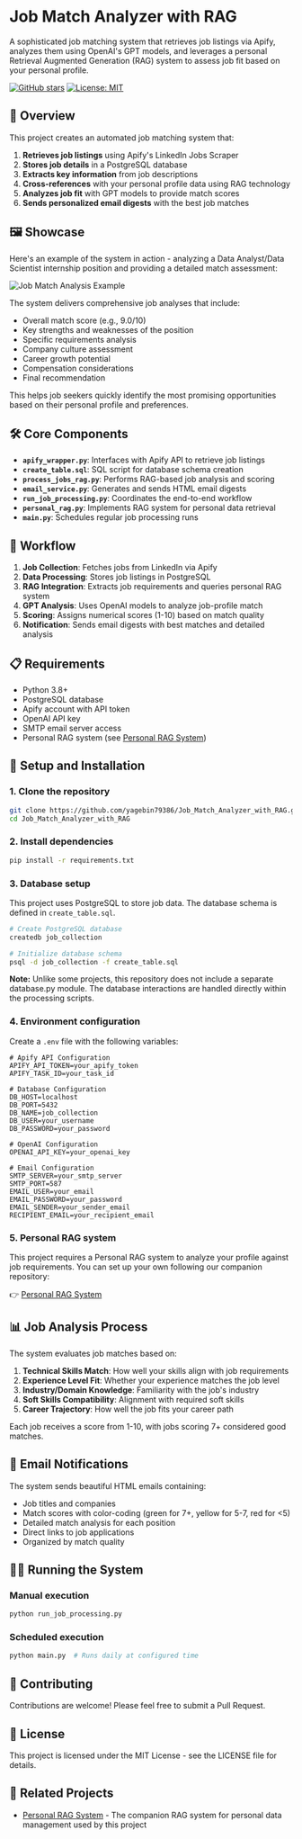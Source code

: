 # Job Match Analyzer with RAG

A sophisticated job matching system that retrieves job listings via Apify, analyzes them using OpenAI's GPT models, and leverages a personal Retrieval Augmented Generation (RAG) system to assess job fit based on your personal profile.

[![GitHub stars](https://img.shields.io/github/stars/yagebin79386/Job_Match_Analyzer_with_RAG?style=social)](https://github.com/yagebin79386/Job_Match_Analyzer_with_RAG/stargazers)
[![License: MIT](https://img.shields.io/badge/License-MIT-blue.svg)](https://opensource.org/licenses/MIT)

## 🌟 Overview

This project creates an automated job matching system that:

1. **Retrieves job listings** using Apify's LinkedIn Jobs Scraper
2. **Stores job details** in a PostgreSQL database
3. **Extracts key information** from job descriptions
4. **Cross-references** with your personal profile data using RAG technology
5. **Analyzes job fit** with GPT models to provide match scores
6. **Sends personalized email digests** with the best job matches

## 🖼️ Showcase

Here's an example of the system in action - analyzing a Data Analyst/Data Scientist internship position and providing a detailed match assessment:

<!-- 
To add your own screenshot:
1. Add your job analysis screenshot to a folder named 'images' in this repository
2. Replace the placeholder URL below with: ./images/job_analysis_example.png
-->

![Job Match Analysis Example](https://i.imgur.com/YOURIMAGEIDHere.png)

The system delivers comprehensive job analyses that include:
- Overall match score (e.g., 9.0/10)
- Key strengths and weaknesses of the position
- Specific requirements analysis
- Company culture assessment
- Career growth potential
- Compensation considerations
- Final recommendation

This helps job seekers quickly identify the most promising opportunities based on their personal profile and preferences.

## 🛠️ Core Components

- **`apify_wrapper.py`**: Interfaces with Apify API to retrieve job listings
- **`create_table.sql`**: SQL script for database schema creation
- **`process_jobs_rag.py`**: Performs RAG-based job analysis and scoring
- **`email_service.py`**: Generates and sends HTML email digests
- **`run_job_processing.py`**: Coordinates the end-to-end workflow
- **`personal_rag.py`**: Implements RAG system for personal data retrieval
- **`main.py`**: Schedules regular job processing runs

## 🔄 Workflow

1. **Job Collection**: Fetches jobs from LinkedIn via Apify
2. **Data Processing**: Stores job listings in PostgreSQL
3. **RAG Integration**: Extracts job requirements and queries personal RAG system
4. **GPT Analysis**: Uses OpenAI models to analyze job-profile match
5. **Scoring**: Assigns numerical scores (1-10) based on match quality
6. **Notification**: Sends email digests with best matches and detailed analysis

## 📋 Requirements

- Python 3.8+
- PostgreSQL database
- Apify account with API token
- OpenAI API key
- SMTP email server access
- Personal RAG system (see [Personal RAG System](https://github.com/yagebin79386/Peronsal-RAG-System))

## 🚀 Setup and Installation

### 1. Clone the repository

```bash
git clone https://github.com/yagebin79386/Job_Match_Analyzer_with_RAG.git
cd Job_Match_Analyzer_with_RAG
```

### 2. Install dependencies

```bash
pip install -r requirements.txt
```

### 3. Database setup

This project uses PostgreSQL to store job data. The database schema is defined in `create_table.sql`.

```bash
# Create PostgreSQL database
createdb job_collection

# Initialize database schema
psql -d job_collection -f create_table.sql
```

**Note:** Unlike some projects, this repository does not include a separate database.py module. The database interactions are handled directly within the processing scripts.

### 4. Environment configuration

Create a `.env` file with the following variables:

```
# Apify API Configuration
APIFY_API_TOKEN=your_apify_token
APIFY_TASK_ID=your_task_id

# Database Configuration
DB_HOST=localhost
DB_PORT=5432
DB_NAME=job_collection
DB_USER=your_username
DB_PASSWORD=your_password

# OpenAI Configuration
OPENAI_API_KEY=your_openai_key

# Email Configuration
SMTP_SERVER=your_smtp_server
SMTP_PORT=587
EMAIL_USER=your_email
EMAIL_PASSWORD=your_password
EMAIL_SENDER=your_sender_email
RECIPIENT_EMAIL=your_recipient_email
```

### 5. Personal RAG system

This project requires a Personal RAG system to analyze your profile against job requirements. You can set up your own following our companion repository:

👉 [Personal RAG System](https://github.com/yagebin79386/Peronsal-RAG-System)

## 📊 Job Analysis Process

The system evaluates job matches based on:

1. **Technical Skills Match**: How well your skills align with job requirements
2. **Experience Level Fit**: Whether your experience matches the job level
3. **Industry/Domain Knowledge**: Familiarity with the job's industry
4. **Soft Skills Compatibility**: Alignment with required soft skills
5. **Career Trajectory**: How well the job fits your career path

Each job receives a score from 1-10, with jobs scoring 7+ considered good matches.

## 📨 Email Notifications

The system sends beautiful HTML emails containing:

- Job titles and companies
- Match scores with color-coding (green for 7+, yellow for 5-7, red for <5)
- Detailed match analysis for each position
- Direct links to job applications
- Organized by match quality

## 🏃‍♂️ Running the System

### Manual execution

```bash
python run_job_processing.py
```

### Scheduled execution

```bash
python main.py  # Runs daily at configured time
```

## 👥 Contributing

Contributions are welcome! Please feel free to submit a Pull Request.

## 📄 License

This project is licensed under the MIT License - see the LICENSE file for details.

## 🔗 Related Projects

- [Personal RAG System](https://github.com/yagebin79386/Peronsal-RAG-System) - The companion RAG system for personal data management used by this project 